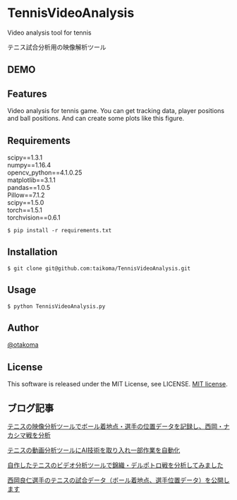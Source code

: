 # TennisVideoAnalysis
Video analysis tool for tennis

テニス試合分析用の映像解析ツール

## DEMO

## Features
Video analysis for tennis game.
You can get tracking data, player positions and ball positions.
And can create some plots like this figure.


## Requirements
scipy==1.3.1<br>
numpy==1.16.4<br>
opencv_python==4.1.0.25<br>
matplotlib==3.1.1<br>
pandas==1.0.5<br>
Pillow==7.1.2<br>
scipy==1.5.0<br>
torch==1.5.1<br>
torchvision==0.6.1<br>

`$ pip install -r requirements.txt`

## Installation
`$ git clone git@github.com:taikoma/TennisVideoAnalysis.git`

## Usage
`$ python TennisVideoAnalysis.py`

## Author
[@otakoma](https://twitter.com/otakoma)

## License
This software is released under the MIT License, see LICENSE.
 [MIT license](https://en.wikipedia.org/wiki/MIT_License).

## ブログ記事
[テニスの映像分析ツールでボール着地点・選手の位置データを記録し、西岡・ナカシマ戦を分析](http://datatennis.net/archives/5744/)

[テニスの動画分析ツールにAI技術を取り入れ一部作業を自動化](http://datatennis.net/archives/5723/)

[自作したテニスのビデオ分析ツールで錦織・デルポトロ戦を分析してみました](http://datatennis.net/archives/4377/)

[西岡良仁選手のテニスの試合データ（ボール着地点、選手位置データ）を公開します](http://datatennis.net/archives/5833/)


